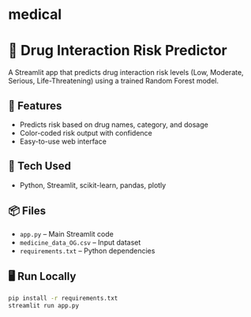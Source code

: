 # medical
# 💊 Drug Interaction Risk Predictor

A Streamlit app that predicts drug interaction risk levels (Low, Moderate, Serious, Life-Threatening) using a trained Random Forest model.

## 🚀 Features

- Predicts risk based on drug names, category, and dosage
- Color-coded risk output with confidence
- Easy-to-use web interface

## 🧰 Tech Used

- Python, Streamlit, scikit-learn, pandas, plotly

## 📦 Files

- `app.py` – Main Streamlit code
- `medicine_data_OG.csv` – Input dataset
- `requirements.txt` – Python dependencies

## 🖥️ Run Locally

```bash
pip install -r requirements.txt
streamlit run app.py

